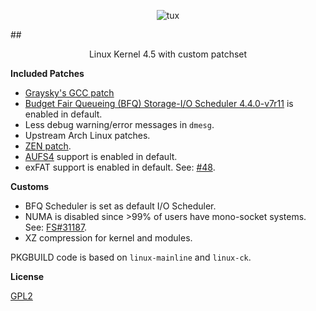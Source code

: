 
<p align="center">
  <img src="http://i.imgur.com/BbD1jGBl.jpg" alt="tux"/>
</p>

##<p align="center">Linux Kernel 4.5 with custom patchset<br/></p>

**Included Patches**

 - [Graysky's GCC patch](https://github.com/graysky2/kernel_gcc_patch)
 - [Budget Fair Queueing (BFQ) Storage-I/O Scheduler 4.4.0-v7r11](http://algo.ing.unimo.it/people/paolo/disk_sched/sources.php) is enabled in default.
 - Less debug warning/error messages in `dmesg`.
 - Upstream Arch Linux patches.
 - [ZEN patch](https://github.com/zen-kernel/zen-kernel).
 - [AUFS4](http://aufs.sourceforge.net/) support is enabled in default.
 - exFAT support is enabled in default. See: [#48](https://github.com/zen-kernel/zen-kernel/pull/48).
 
**Customs**

 - BFQ Scheduler is set as default I/O Scheduler.
 - NUMA is disabled since >99% of users have mono-socket systems. See: [FS#31187](https://bugs.archlinux.org/task/31187).
 - XZ compression for kernel and modules.

PKGBUILD code is based on `linux-mainline` and `linux-ck`.

**License**

[GPL2](https://www.gnu.org/licenses/gpl-2.0.txt)
